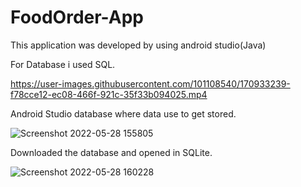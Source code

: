 # FoodOrder-App
This application was developed by using android studio(Java)

For Database i used SQL.





https://user-images.githubusercontent.com/101108540/170933239-f78cce12-ec08-466f-921c-35f33b094025.mp4


Android Studio database where data use to get stored.



![Screenshot 2022-05-28 155805](https://user-images.githubusercontent.com/101108540/170933306-7d67cf1b-068c-4b1a-92da-384e92cb3a4f.jpg)


Downloaded the database and opened in SQLite.


![Screenshot 2022-05-28 160228](https://user-images.githubusercontent.com/101108540/170933313-ed40c52a-826f-4245-8769-597328d07824.jpg)



